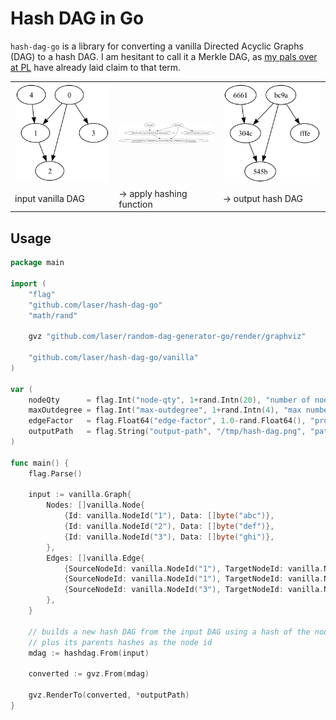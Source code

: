 # Hash DAG in Go

`hash-dag-go` is a library for converting a vanilla Directed Acyclic Graphs (DAG) to a hash DAG. I am hesitant to call it a Merkle DAG, as [my pals over at PL](https://docs.ipfs.tech/concepts/merkle-dag/) have already laid claim to that term.

<p float="left">
	<table>
		<tr>
			<td width="33%"><img src="public/img/original.png" width="100%"></td>
			<td width="33%"><img src="public/img/hashing.png" width="100%"></td>
			<td width="34%"><img src="public/img/hashed.png" width="100%"></td>
		</tr>
        <tr>
			<td>input vanilla DAG</td>
			<td>-> apply hashing function</td>
			<td>-> output hash DAG</td>
		</tr>
	</table>
</p>

## Usage

```go
package main

import (
	"flag"
	"github.com/laser/hash-dag-go"
	"math/rand"

	gvz "github.com/laser/random-dag-generator-go/render/graphviz"

	"github.com/laser/hash-dag-go/vanilla"
)

var (
	nodeQty      = flag.Int("node-qty", 1+rand.Intn(20), "number of nodes in the DAG")
	maxOutdegree = flag.Int("max-outdegree", 1+rand.Intn(4), "max number of edges directed out of a node")
	edgeFactor   = flag.Float64("edge-factor", 1.0-rand.Float64(), "probability of adding a new edge between nodes during the graph generation")
	outputPath   = flag.String("output-path", "/tmp/hash-dag.png", "path to which the generated DAG-PNG will be saved")
)

func main() {
	flag.Parse()

	input := vanilla.Graph{
		Nodes: []vanilla.Node{
			{Id: vanilla.NodeId("1"), Data: []byte("abc")},
			{Id: vanilla.NodeId("2"), Data: []byte("def")},
			{Id: vanilla.NodeId("3"), Data: []byte("ghi")},
		},
		Edges: []vanilla.Edge{
			{SourceNodeId: vanilla.NodeId("1"), TargetNodeId: vanilla.NodeId("2")},
			{SourceNodeId: vanilla.NodeId("1"), TargetNodeId: vanilla.NodeId("3")},
			{SourceNodeId: vanilla.NodeId("3"), TargetNodeId: vanilla.NodeId("2")},
		},
	}

	// builds a new hash DAG from the input DAG using a hash of the node data
	// plus its parents hashes as the node id
	mdag := hashdag.From(input)

	converted := gvz.From(mdag)

	gvz.RenderTo(converted, *outputPath)
}
```
